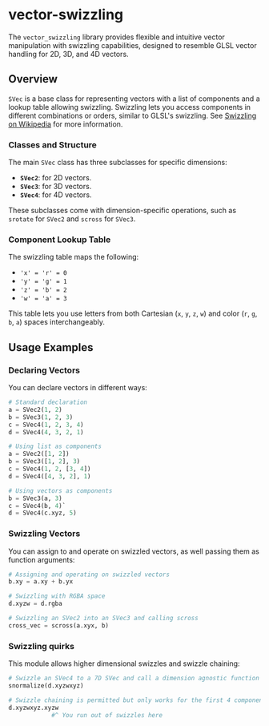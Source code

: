 # vector-swizzling

The `vector_swizzling` library provides flexible and intuitive vector manipulation with swizzling capabilities, designed to resemble GLSL vector handling for 2D, 3D, and 4D vectors.

## Overview
`SVec` is a base class for representing vectors with a list of components and a lookup table allowing swizzling. Swizzling lets you access components in different combinations or orders, similar to GLSL's swizzling. See [Swizzling on Wikipedia](https://en.wikipedia.org/wiki/Swizzling_(computer_graphics)) for more information.

### Classes and Structure
The main `SVec` class has three subclasses for specific dimensions:
- **`SVec2`**: for 2D vectors.
- **`SVec3`**: for 3D vectors.
- **`SVec4`**: for 4D vectors.

These subclasses come with dimension-specific operations, such as `srotate` for `SVec2` and `scross` for `SVec3`.

### Component Lookup Table
The swizzling table maps the following:
- `'x' = 'r' = 0`
- `'y' = 'g' = 1`
- `'z' = 'b' = 2`
- `'w' = 'a' = 3`

This table lets you use letters from both Cartesian (`x`, `y`, `z`, `w`) and color (`r`, `g`, `b`, `a`) spaces interchangeably.

## Usage Examples

### Declaring Vectors
You can declare vectors in different ways:
```python
# Standard declaration
a = SVec2(1, 2)
b = SVec3(1, 2, 3)
c = SVec4(1, 2, 3, 4)
d = SVec4(4, 3, 2, 1)

# Using list as components
a = SVec2([1, 2])
b = SVec3([1, 2], 3)
c = SVec4(1, 2, [3, 4])
d = SVec4([4, 3, 2], 1)

# Using vectors as components
b = SVec3(a, 3)
c = SVec4(b, 4)`
d = SVec4(c.xyz, 5)
```

### Swizzling Vectors
You can assign to and operate on swizzled vectors, as well passing them as function arguments:
```python
# Assigning and operating on swizzled vectors
b.xy = a.xy + b.yx

# Swizzling with RGBA space
d.xyzw = d.rgba

# Swizzling an SVec2 into an SVec3 and calling scross
cross_vec = scross(a.xyx, b)

```

### Swizzling quirks
This module allows higher dimensional swizzles and swizzle chaining:
```python
# Swizzle an SVec4 to a 7D SVec and call a dimension agnostic function on it
snormalize(d.xyzwxyz)

# Swizzle chaining is permitted but only works for the first 4 components, just like GLSL
d.xyzwxyz.xyzw
            #^ You run out of swizzles here
```
